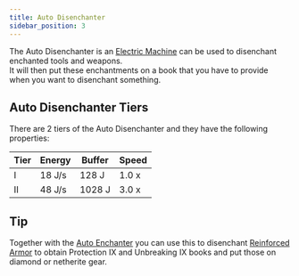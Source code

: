 ```yaml
---
title: Auto Disenchanter
sidebar_position: 3
---
```


The Auto Disenchanter is an [Electric Machine](Electric-Machines) can be used to disenchant enchanted tools and weapons.  
It will then put these enchantments on a book that you have to provide when you want to disenchant something.

## Auto Disenchanter Tiers

There are 2 tiers of the Auto Disenchanter and they have the following properties:  

| Tier | Energy | Buffer |  Speed |
| ---- | ------ | ------ | ------ |
| I    | 18 J/s | 128 J  |  1.0 x |
| II   | 48 J/s | 1028 J |  3.0 x |

## Tip

Together with the [Auto Enchanter](Auto-Enchanter) you can use this to disenchant [Reinforced Armor](Armor#reinforced-armor) to obtain Protection IX and Unbreaking IX books and put those on diamond or netherite gear.
